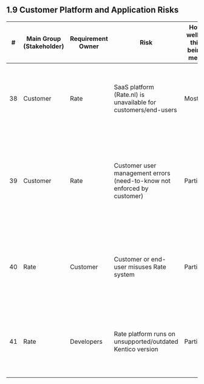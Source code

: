 ## 1.9 Customer Platform and Application Risks

| #  | Main Group (Stakeholder) | Requirement Owner | Risk | How well is this being met? | Effect (consequence if not met) | Impact (Value of effect) | Likelihood | Treatment Option | Mitigation Actions (Taken measures) | Annex A Reference (2022) | Control | Controlled? | Implemented? | Impact (residual) | Likelihood (residual) | Risk Acceptance Criteria |
|----|--------------------------|-------------------|----------------------------------------------------------|----------------|---------------------------------------------------------------|------------------------|------------|------------------|----------------------------------------------------------------------------------------------------------------------------------------------------------------------------------------------------------|-------------------------|---------------------|-------------------------------------------------------------------------------------------------------------------------------------|--------------|-------------------|-----------------------|------------------------|
| 38 | Customer                 | Rate              | SaaS platform (Rate.nl) is unavailable for customers/end-users | Mostly | Data collection and access is impossible; customer/end-user dissatisfaction; business interruption | High 🔴 | Medium 🟡 | Mitigate | High-availability hosting, uptime monitoring, incident response, BCDR tested annually | A.8.20, A.8.16, A.17.1 | HA hosting, BCDR, monitoring | Uptime monitoring in place, BCDR plan tested annually | Yes | Low 🟢 | Low 🟢 | Acceptable if uptime >99.9% and BCDR is tested. |
| 39 | Customer                 | Rate              | Customer user management errors (need-to-know not enforced by customer) | Partially | Unauthorized access to information by customer users; Rate may be liable | High 🔴 | Medium 🟡 | Transfer | Customer contracts require proper user management; platform enforces RBAC and logs access; customer admin training | A.8.2, A.8.3, A.5.20 | RBAC, contract clause | RBAC enforced, training provided, contract clause in place | Yes | Medium 🟡 | Low 🟢 | Acceptable if RBAC is enforced and customer contracts cover user management. |
| 40 | Rate                     | Customer          | Customer or end-user misuses Rate system | Partially | Reputational damage to Rate, possible legal action | High 🔴 | Medium 🟡 | Transfer | Terms of Service prohibit misuse; monitoring for abuse; contract allows for account suspension | A.5.20, A.5.21 | ToS, abuse monitoring | ToS in place, monitoring enabled, process for suspension documented | Yes | Medium 🟡 | Low 🟢 | Acceptable if ToS and monitoring are enforced. |
| 41 | Rate                     | Developers        | Rate platform runs on unsupported/outdated Kentico version | Partially | Security vulnerabilities, data breach, compliance failure, high maintenance cost | High 🔴 | High 🔴 | Mitigate | Upgrade plan for Kentico, vulnerability management, regular patching, migration project scheduled | A.8.9, A.8.25, A.8.27 | Patch management, upgrade plan | Upgrade project scheduled, vulnerability scans performed | In progress | Medium 🟡 | Medium 🟡 | Acceptable if migration is completed and platform is supported. |
